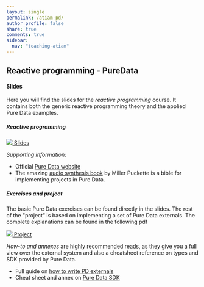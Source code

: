 ```yaml
---
layout: single
permalink: /atiam-pd/
author_profile: false
share: true
comments: true
sidebar:
  nav: "teaching-atiam"
---
```


## Reactive programming - PureData

#### Slides

Here you will find the slides for the *reactive programming* course. It contains both the generic reactive programming theory and the applied Pure Data examples.

##### Reactive programming
[![](../images/pdf.png) Slides](../documents/esling:Cours_PD_ATIAM.pdf)

*Supporting information*:

  * Official [Pure Data website](https://puredata.info/)
  * The amazing [audio synthesis book](http://msp.ucsd.edu/techniques/latest/book.pdf) by Miller Puckette is a bible for implementing projects in Pure Data.

##### Exercises and project

The basic Pure Data exercises can be found directly in the slides. The rest of the "project" is based on implementing a set of Pure Data externals. The complete explanations can be found in the following pdf

[![](../images/pdf.png) Project](../documents/esling:Project_PD.pdf)

*How-to and annexes* are highly recommended reads, as they give you a full view over the external system and also a cheatsheet reference on types and SDK provided by Pure Data.

  - Full guide on [how to write PD externals](../documents/esling:Project_Annex_HowTo.pdf)
  - Cheat sheet and annex on [Pure Data SDK](../documents/esling:Project_Annex_PD.pdf)

